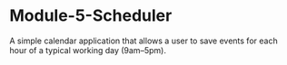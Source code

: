 # Module-5-Scheduler
A simple calendar application that allows a user to save events for each hour of a typical working day (9am–5pm).
